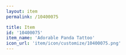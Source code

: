 ```yaml
---
layout: item
permalink: /10400075

title: Item
id: '10400075'
item_name: 'Adorable Panda Tattoo'
icon_url: 'item/icon/customize/10400075.png'
---
```

